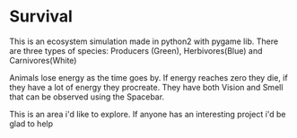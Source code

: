 Survival
========

This is an ecosystem simulation made in python2 with pygame lib.
There are three types of species: Producers (Green), Herbivores(Blue) and Carnivores(White)

Animals lose energy as the time goes by. If energy reaches zero they die, if they have a lot of energy they procreate.
They have both Vision and Smell that can be observed using the Spacebar.




This is an area i'd like to explore. If anyone has an interesting project i'd be glad to help

